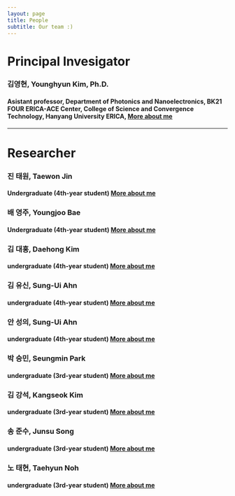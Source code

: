 ```yaml
---
layout: page
title: People
subtitle: Our team :)
---
```


# Principal Invesigator
### 김영현, Younghyun Kim, Ph.D.
#### Asistant professor, Department of Photonics and Nanoelectronics, BK21 FOUR ERICA-ACE Center, College of Science and Convergence Technology, Hanyang University ERICA, [More about me](https://yh2424.github.io/people/younghyunkim) 
 


---
# Researcher
### 진 태원, Taewon Jin
#### Undergraduate (4th-year student) [More about me](https://yh2424.github.io/people/YOURNAME)  
#### 

### 배 영주, Youngjoo Bae
#### Undergraduate (4th-year student) [More about me](https://yh2424.github.io/people/YOURNAME)  

### 김 대홍, Daehong Kim
#### undergraduate (4th-year student) [More about me](https://yh2424.github.io/people/YOURNAME)  

### 김 유신, Sung-Ui Ahn
#### undergraduate (4th-year student) [More about me](https://yh2424.github.io/people/YOURNAME)  

### 안 성의, Sung-Ui Ahn
#### undergraduate (4th-year student) [More about me](https://yh2424.github.io/people/YOURNAME)  

### 박 승민, Seungmin Park
#### undergraduate (3rd-year student) [More about me](https://yh2424.github.io/people/YOURNAME)  

### 김 강석, Kangseok Kim 
#### undergraduate (3rd-year student) [More about me](https://yh2424.github.io/people/YOURNAME)  

### 송 준수, Junsu Song
#### undergraduate (3rd-year student) [More about me](https://yh2424.github.io/people/YOURNAME)  

### 노 태현, Taehyun Noh
#### undergraduate (3rd-year student) [More about me](https://yh2424.github.io/people/YOURNAME)  
